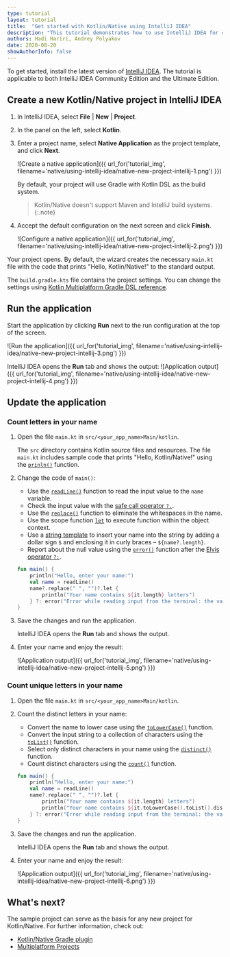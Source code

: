 ```yaml
---
type: tutorial
layout: tutorial
title:  "Get started with Kotlin/Native using IntelliJ IDEA"
description: "This tutorial demonstrates how to use IntelliJ IDEA for creating a Kotlin/Native application."
authors: Hadi Hariri, Andrey Polyakov
date: 2020-08-20
showAuthorInfo: false
---
```


<!--- To become a How-To. Need to change type to new "HowTo" --->

To get started, install the latest version of [IntelliJ IDEA](http://www.jetbrains.com/idea/download/index.html). The tutorial is applicable to both IntelliJ IDEA Community Edition and the Ultimate Edition.

## Create a new Kotlin/Native project in IntelliJ IDEA

1. In IntelliJ IDEA, select **File** \| **New** \| **Project**.
2. In the panel on the left, select **Kotlin**.
3. Enter a project name, select **Native Application** as the project template, and click **Next**.

   ![Create a native application]({{ url_for('tutorial_img', filename='native/using-intellij-idea/native-new-project-intellij-1.png') }})

   By default, your project will use Gradle with Kotlin DSL as the build system.
   > Kotlin/Native doesn't support Maven and IntelliJ build systems.
   {:.note}

4. Accept the default configuration on the next screen and click **Finish**.

   ![Configure a native application]({{ url_for('tutorial_img', filename='native/using-intellij-idea/native-new-project-intellij-2.png') }})

Your project opens. By default, the wizard creates the necessary `main.kt` file with the code that prints "Hello, Kotlin/Native!" to the standard output.

The `build.gradle.kts` file contains the project settings. You can change the settings using [Kotlin Multiplatform Gradle DSL reference](../../reference/mpp-dsl-reference.html).

## Run the application

Start the application by clicking **Run** next to the run configuration at the top of the screen.

![Run the application]({{ url_for('tutorial_img', filename='native/using-intellij-idea/native-new-project-intellij-3.png') }})

IntelliJ IDEA opens the **Run** tab and shows the output:
![Application output]({{ url_for('tutorial_img', filename='native/using-intellij-idea/native-new-project-intellij-4.png') }})

## Update the application

### Count letters in your name

1. Open the file `main.kt` in `src/<your_app_name>Main/kotlin`.

   The `src` directory contains Kotlin source files and resources. The file `main.kt` includes sample code that prints "Hello, Kotlin/Native!" using the [`prinln()`](https://kotlinlang.org/api/latest/jvm/stdlib/kotlin.io/println.html) function.

2. Change the code of `main()`:

   * Use the [`readLine()`](https://kotlinlang.org/api/latest/jvm/stdlib/kotlin.io/read-line.html) function to read the input value to the `name` variable.
   * Check the input value with the [safe call operator `?.`](https://kotlinlang.org/docs/reference/null-safety.html#safe-calls).
   * Use the [`replace()`](https://kotlinlang.org/api/latest/jvm/stdlib/kotlin.text/replace.html) function to eliminate the whitespaces in the name.
   * Use the scope function [`let`](https://kotlinlang.org/docs/reference/scope-functions.html#let) to execute function within the object context. 
   * Use a [string template](https://kotlinlang.org/docs/reference/basic-types.html#string-templates) to insert your name into the string by adding a dollar sign `$` and enclosing it in curly braces – `${name?.length}`.
   * Report about the null value using the [`error()`](https://kotlinlang.org/api/latest/jvm/stdlib/kotlin/error.html) function after the [Elvis operator `?:`](https://kotlinlang.org/docs/reference/null-safety.html#elvis-operator). 

   <div class="sample" markdown="1" theme="idea" mode="kotlin" data-highlight-only>

   ```kotlin
   fun main() {
       println("Hello, enter your name:")
       val name = readLine()
       name?.replace(" ", "")?.let {
           println("Your name contains ${it.length} letters")
       } ?: error("Error while reading input from the terminal: the value can't be null.")
   }
   ```

   </div>

3. Save the changes and run the application.

   IntelliJ IDEA opens the **Run** tab and shows the output.

4. Enter your name and enjoy the result:

   ![Application output]({{ url_for('tutorial_img', filename='native/using-intellij-idea/native-new-project-intellij-5.png') }})


### Count unique letters in your name

1. Open the file `main.kt` in `src/<your_app_name>Main/kotlin`.

2. Count the distinct letters in your name:

   * Convert the name to lower case using the [`toLowerCase()`](https://kotlinlang.org/api/latest/jvm/stdlib/kotlin.text/to-lower-case.html) function.
   * Convert the input string to a collection of characters using the [`toList()`](https://kotlinlang.org/api/latest/jvm/stdlib/kotlin.text/to-list.html) function.
   * Select only distinct characters in your name using the [`distinct()`](https://kotlinlang.org/api/latest/jvm/stdlib/kotlin.collections/distinct.html) function.
   * Count distinct characters using the [`count()`](https://kotlinlang.org/api/latest/jvm/stdlib/kotlin.collections/count.html) function.

   <div class="sample" markdown="1" theme="idea" mode="kotlin" data-highlight-only>

   ```kotlin
   fun main() {
       println("Hello, enter your name:")
       val name = readLine()
       name?.replace(" ", "")?.let {
           println("Your name contains ${it.length} letters")
           println("Your name contains ${it.toLowerCase().toList().distinct().count()} unique letters")
       } ?: error("Error while reading input from the terminal: the value can't be null.")
   }
   ```

   </div>
   
3. Save the changes and run the application.

   IntelliJ IDEA opens the **Run** tab and shows the output.

4. Enter your name and enjoy the result:

   ![Application output]({{ url_for('tutorial_img', filename='native/using-intellij-idea/native-new-project-intellij-6.png') }})


## What's next?

The sample project can serve as the basis for any new project for Kotlin/Native. For further information, check out:

* [Kotlin/Native Gradle plugin](https://kotlinlang.org/docs/reference/native/gradle_plugin.html)
* [Multiplatform Projects](https://kotlinlang.org/docs/reference/mpp-discover-project.html)


